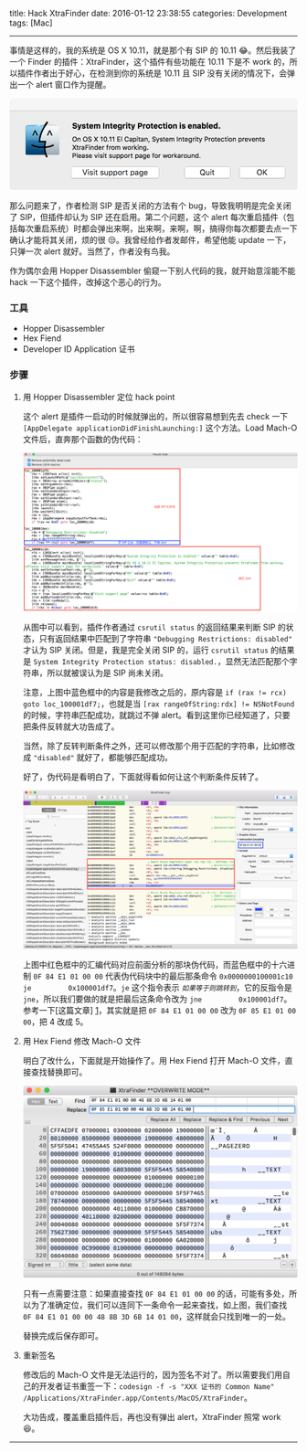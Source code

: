 title: Hack XtraFinder
date: 2016-01-12 23:38:55
categories: Development
tags: [Mac]

---

事情是这样的，我的系统是 OS X 10.11，就是那个有 SIP 的 10.11 😂。然后我装了一个 Finder 的插件：XtraFinder，这个插件有些功能在 10.11 下是不 work 的，所以插件作者出于好心，在检测到你的系统是 10.11 且 SIP 没有关闭的情况下，会弹出一个 alert 窗口作为提醒。

<!--more-->

![Alert](/img/Hack_XtraFinder/alert.png)

那么问题来了，作者检测 SIP 是否关闭的方法有个 bug，导致我明明是完全关闭了 SIP，但插件却认为 SIP 还在启用。第二个问题，这个 alert 每次重启插件（包括每次重启系统）时都会弹出来啊，出来啊，来啊，啊，搞得你每次都要去点一下确认才能将其关闭，烦的很 😒。我曾经给作者发邮件，希望他能 update 一下，只弹一次 alert 就好。当然了，作者没有鸟我。

作为偶尔会用 Hopper Disassembler 偷窥一下别人代码的我，就开始意淫能不能 hack 一下这个插件，改掉这个恶心的行为。

### 工具

* Hopper Disassembler
* Hex Fiend
* Developer ID Application 证书

### 步骤

1. 用 Hopper Disassembler 定位 hack point

    这个 alert 是插件一启动的时候就弹出的，所以很容易想到先去 check 一下 `[AppDelegate applicationDidFinishLaunching:]` 这个方法。Load Mach-O 文件后，直奔那个函数的伪代码：
    
    ![Hopper Disassembler](/img/Hack_XtraFinder/hopper1.png)

    从图中可以看到，插件作者通过 `csrutil status` 的返回结果来判断 SIP 的状态，只有返回结果中匹配到了字符串 `"Debugging Restrictions: disabled"` 才认为 SIP 关闭。但是，我是完全关闭 SIP 的，运行 `csrutil status` 的结果是 `System Integrity Protection status: disabled.`，显然无法匹配那个字符串，所以就被误认为是 SIP 尚未关闭。
    
    注意，上图中蓝色框中的内容是我修改之后的，原内容是 `if (rax != rcx) goto loc_100001df7;`，也就是当 `[rax rangeOfString:rdx] != NSNotFound` 的时候，字符串匹配成功，就跳过不弹 alert。看到这里你已经知道了，只要把条件反转就大功告成了。
    
    当然，除了反转判断条件之外，还可以修改那个用于匹配的字符串，比如修改成 `"disabled"` 就好了，都能够匹配成功。
    
    好了，伪代码是看明白了，下面就得看如何让这个判断条件反转了。
    
    ![Hopper Disassembler](/img/Hack_XtraFinder/hopper2.png)
    
    上图中红色框中的汇编代码对应前面分析的那块伪代码，而蓝色框中的十六进制 `0F 84 E1 01 00 00` 代表伪代码块中的最后那条命令 `0x0000000100001c10         je         0x100001df7`。`je` 这个指令表示 *`如果等于则跳转到`*，它的反指令是 `jne`，所以我们要做的就是把最后这条命令改为 `jne         0x100001df7`。参考一下[这篇文章] [1]，其实就是把 `0F 84 E1 01 00 00` 改为 `0F 85 E1 01 00 00`，把 4 改成 5。

2. 用 Hex Fiend 修改 Mach-O 文件

    明白了改什么，下面就是开始操作了。用 Hex Fiend 打开 Mach-O 文件，直接查找替换即可。
    
    ![Hex Fiend](/img/Hack_XtraFinder/hex1.png)
    
    只有一点需要注意：如果直接查找 `0F 84 E1 01 00 00` 的话，可能有多处，所以为了准确定位，我们可以连同下一条命令一起来查找，如上图，我们查找 `0F 84 E1 01 00 00 48 8B 3D 6B 14 01 00`，这样就会只找到唯一的一处。
    
    替换完成后保存即可。

3. 重新签名

    修改后的 Mach-O 文件是无法运行的，因为签名不对了。所以需要我们用自己的开发者证书重签一下：`codesign -f -s "XXX 证书的 Common Name" /Applications/XtraFinder.app/Contents/MacOS/XtraFinder`。
    
    大功告成，覆盖重启插件后，再也没有弹出 alert，XtraFinder 照常 work 😆。

-----

[1]: http://neuzxy.blog.51cto.com/10270223/1716326

